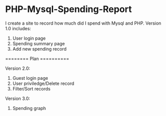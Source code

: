 # PHP-Mysql-Spending-Report
I create a site to record how much did I spend with Mysql and PHP.
Version 1.0 includes:
1) User login page
2) Spending summary page
3) Add new spending record

======== Plan ==========

Version 2.0:
1) Guest login page
2) User priviledge/Delete record
3) Filter/Sort records

Version 3.0:
1) Spending graph

